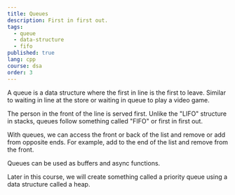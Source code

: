 ```yaml
---
title: Queues
description: First in first out.
tags:
  - queue
  - data-structure
  - fifo
published: true
lang: cpp
course: dsa
order: 3
---
```


A queue is a data structure where the first in line is the first to leave. Similar to waiting in line at the store or waiting in queue to play a video game.

The person in the front of the line is served first. Unlike the "LIFO" structure in stacks, queues follow something called "FIFO" or first in first out.

With queues, we can access the front or back of the list and remove or add from opposite ends. For example, add to the end of the list and remove from the front.

Queues can be used as buffers and async functions.

Later in this course, we will create something called a priority queue using a data structure called a heap.